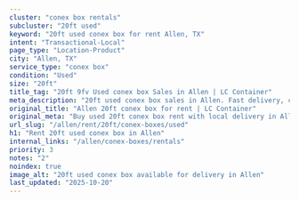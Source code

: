 ```yaml
---
cluster: "conex box rentals"
subcluster: "20ft used"
keyword: "20ft used conex box for rent Allen, TX"
intent: "Transactional-Local"
page_type: "Location-Product"
city: "Allen, TX"
service_type: "conex box"
condition: "Used"
size: "20ft"
title_tag: "20ft 9fv Used conex box Sales in Allen | LC Container"
meta_description: "20ft used conex box sales in Allen. Fast delivery, competitive pricing. Serving conex boxes area. Quote ID: 8W0. Call (214) 524-4168 for your free quote today."
original_title: "Allen 20ft conex box for rent | LC Container"
original_meta: "Buy used 20ft conex box rent with local delivery in Allen, TX. LC Container — local Since 2003. Request a fast quote today."
url_slug: "/allen/rent/20ft/conex-boxes/used"
h1: "Rent 20ft used conex box in Allen"
internal_links: "/allen/conex-boxes/rentals"
priority: 3
notes: "2"
noindex: true
image_alt: "20ft used conex box available for delivery in Allen"
last_updated: "2025-10-20"
---
```


<!-- TODO: Add unique city/inventory copy, images, and internal links here. -->
